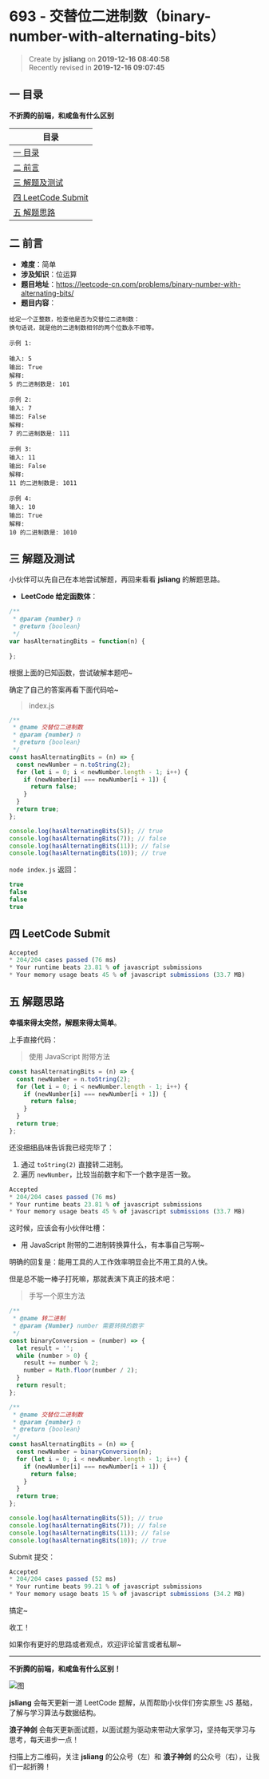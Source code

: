 693 - 交替位二进制数（binary-number-with-alternating-bits）
===

> Create by **jsliang** on **2019-12-16 08:40:58**  
> Recently revised in **2019-12-16 09:07:45**

## 一 目录

**不折腾的前端，和咸鱼有什么区别**

| 目录 |
| --- | 
| [一 目录](#chapter-one) | 
| [二 前言](#chapter-two) |
| [三 解题及测试](#chapter-three) |
| [四 LeetCode Submit](#chapter-four) |
| [五 解题思路](#chapter-five) |

## 二 前言



* **难度**：简单
* **涉及知识**：位运算
* **题目地址**：https://leetcode-cn.com/problems/binary-number-with-alternating-bits/
* **题目内容**：

```
给定一个正整数，检查他是否为交替位二进制数：
换句话说，就是他的二进制数相邻的两个位数永不相等。

示例 1:

输入: 5
输出: True
解释:
5 的二进制数是: 101

示例 2:
输入: 7
输出: False
解释:
7 的二进制数是: 111

示例 3:
输入: 11
输出: False
解释:
11 的二进制数是: 1011

示例 4:
输入: 10
输出: True
解释:
10 的二进制数是: 1010
```

## 三 解题及测试



小伙伴可以先自己在本地尝试解题，再回来看看 **jsliang** 的解题思路。

* **LeetCode 给定函数体**：

```js
/**
 * @param {number} n
 * @return {boolean}
 */
var hasAlternatingBits = function(n) {
    
};
```

根据上面的已知函数，尝试破解本题吧~

确定了自己的答案再看下面代码哈~

> index.js

```js
/**
 * @name 交替位二进制数
 * @param {number} n
 * @return {boolean}
 */
const hasAlternatingBits = (n) => {
  const newNumber = n.toString(2);
  for (let i = 0; i < newNumber.length - 1; i++) {
    if (newNumber[i] === newNumber[i + 1]) {
      return false;
    }
  }
  return true;
};

console.log(hasAlternatingBits(5)); // true
console.log(hasAlternatingBits(7)); // false
console.log(hasAlternatingBits(11)); // false
console.log(hasAlternatingBits(10)); // true
```

`node index.js` 返回：

```js
true
false
false
true
```

## 四 LeetCode Submit



```js
Accepted
* 204/204 cases passed (76 ms)
* Your runtime beats 23.81 % of javascript submissions
* Your memory usage beats 45 % of javascript submissions (33.7 MB)
```

## 五 解题思路



**幸福来得太突然，解题来得太简单**。

上手直接代码：

> 使用 JavaScript 附带方法

```js
const hasAlternatingBits = (n) => {
  const newNumber = n.toString(2);
  for (let i = 0; i < newNumber.length - 1; i++) {
    if (newNumber[i] === newNumber[i + 1]) {
      return false;
    }
  }
  return true;
};
```

还没细细品味告诉我已经完毕了：

1. 通过 `toString(2)` 直接转二进制。
2. 遍历 `newNumber`，比较当前数字和下一个数字是否一致。

```js
Accepted
* 204/204 cases passed (76 ms)
* Your runtime beats 23.81 % of javascript submissions
* Your memory usage beats 45 % of javascript submissions (33.7 MB)
```

这时候，应该会有小伙伴吐槽：

* 用 JavaScript 附带的二进制转换算什么，有本事自己写啊~

明确的回复是：能用工具的人工作效率明显会比不用工具的人快。

但是总不能一棒子打死嘛，那就表演下真正的技术吧：

> 手写一个原生方法

```js
/**
 * @name 转二进制
 * @param {Number} number 需要转换的数字
 */
const binaryConversion = (number) => {
  let result = '';
  while (number > 0) {
    result += number % 2;
    number = Math.floor(number / 2);
  }
  return result;
};

/**
 * @name 交替位二进制数
 * @param {number} n
 * @return {boolean}
 */
const hasAlternatingBits = (n) => {
  const newNumber = binaryConversion(n);
  for (let i = 0; i < newNumber.length - 1; i++) {
    if (newNumber[i] === newNumber[i + 1]) {
      return false;
    }
  }
  return true;
};

console.log(hasAlternatingBits(5)); // true
console.log(hasAlternatingBits(7)); // false
console.log(hasAlternatingBits(11)); // false
console.log(hasAlternatingBits(10)); // true
```

Submit 提交：

```js
Accepted
* 204/204 cases passed (52 ms)
* Your runtime beats 99.21 % of javascript submissions
* Your memory usage beats 15 % of javascript submissions (34.2 MB)
```

搞定~

收工！

如果你有更好的思路或者观点，欢迎评论留言或者私聊~

---

**不折腾的前端，和咸鱼有什么区别！**

![图](../../../public-repertory/img/z-index-small.png)

**jsliang** 会每天更新一道 LeetCode 题解，从而帮助小伙伴们夯实原生 JS 基础，了解与学习算法与数据结构。

**浪子神剑** 会每天更新面试题，以面试题为驱动来带动大家学习，坚持每天学习与思考，每天进步一点！

扫描上方二维码，关注 **jsliang** 的公众号（左）和 **浪子神剑** 的公众号（右），让我们一起折腾！

